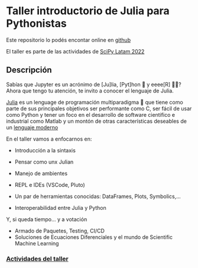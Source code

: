# Taller introductorio de Julia para Pythonistas

Este repositorio lo podés encontar online en [github](https://github.com/akielbowicz/scipy-latam-2022-taller-julia)

El taller es parte de las actividades de [SciPy Latam 2022](https://pythoncientifico.ar/)

## Descripción

Sabías que Jupyter es un acrónimo de [Ju]lia, [Pyt]hon 🐍 y eeee[R] 🏴‍☠️?
Ahora que tengo tu atención, te invito a conocer el lenguaje de Julia.

[Julia](https://julialang.org/) es un lenguage de programación multiparadigma 🤔 que tiene como parte de sus principales objetivos ser performante como C, ser fácil de usar como Python y tener un foco en el desarrollo de software cientifico e industrial como Matlab y un montón de otras características deseables de un [lenguaje moderno](https://julialang.org/blog/2012/02/why-we-created-julia/)

En el taller vamos a enfocarnos en:

- Introducción a la sintaxis
- Pensar como unx Julian
- Manejo de ambientes
- REPL e IDEs (VSCode, Pluto)

- Un par de herramientas conocidas: DataFrames, Plots, Symbolics,...
- Interoperabilidad entre Julia y Python

Y, si queda tiempo... y a votación

- Armado de Paquetes, Testing, CI/CD
- Soluciones de Ecuaciones Diferenciales y el mundo de Scientific Machine Learning

### [Actividades del taller](./materiales_taller/README.md)
